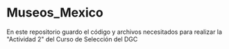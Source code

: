 # Museos_Mexico
En este repositorio guardo el código y archivos necesitados para realizar la "Actividad 2" del Curso de Selección del DGC 
